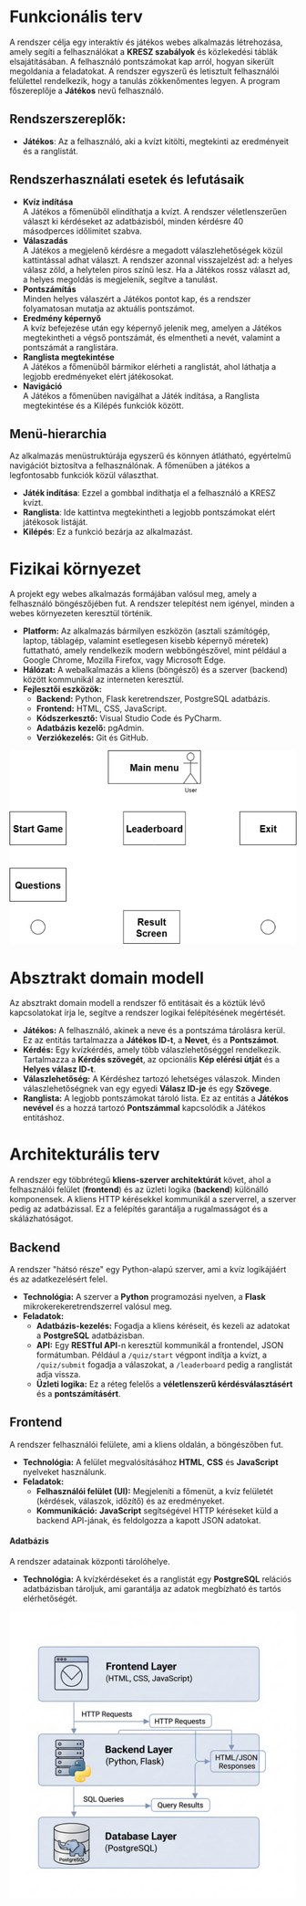 




















































































# Funkcionális terv
A rendszer célja egy interaktív és játékos webes alkalmazás létrehozása, amely segíti a felhasználókat a **KRESZ szabályok** és közlekedési táblák elsajátításában. A felhasználó pontszámokat kap arról, hogyan sikerült megoldania a feladatokat. A rendszer egyszerű és letisztult felhasználói felülettel rendelkezik, hogy a tanulás zökkenőmentes legyen. A program főszereplője a **Játékos** nevű felhasználó.

## Rendszerszereplők:
<ul>
  <li><b>Játékos</b>: Az a felhasználó, aki a kvízt kitölti, megtekinti az eredményeit és a ranglistát.</li>
</ul>

## Rendszerhasználati esetek és lefutásaik
<ul>
  <li><b>Kvíz indítása</b><br>A Játékos a főmenüből elindíthatja a kvízt. A rendszer véletlenszerűen választ ki kérdéseket az adatbázisból, minden kérdésre 40 másodperces időlimitet szabva.</li>
  <li><b>Válaszadás</b><br>A Játékos a megjelenő kérdésre a megadott válaszlehetőségek közül kattintással adhat választ. A rendszer azonnal visszajelzést ad: a helyes válasz zöld, a helytelen piros színű lesz. Ha a Játékos rossz választ ad, a helyes megoldás is megjelenik, segítve a tanulást.</li>
  <li><b>Pontszámítás</b><br>Minden helyes válaszért a Játékos pontot kap, és a rendszer folyamatosan mutatja az aktuális pontszámot.</li>
  <li><b>Eredmény képernyő</b><br>A kvíz befejezése után egy képernyő jelenik meg, amelyen a Játékos megtekintheti a végső pontszámát, és elmentheti a nevét, valamint a pontszámát a ranglistára.</li>
  <li><b>Ranglista megtekintése</b><br>A Játékos a főmenüből bármikor elérheti a ranglistát, ahol láthatja a legjobb eredményeket elért játékosokat.</li>
  <li><b>Navigáció</b><br>A Játékos a főmenüben navigálhat a Játék indítása, a Ranglista megtekintése és a Kilépés funkciók között.</li>
</ul>

## Menü-hierarchia
Az alkalmazás menüstruktúrája egyszerű és könnyen átlátható, egyértelmű navigációt biztosítva a felhasználónak. A főmenüben a játékos a legfontosabb funkciók közül választhat.
<ul>
  <li><b>Játék indítása</b>: Ezzel a gombbal indíthatja el a felhasználó a KRESZ kvízt.</li>
  <li><b>Ranglista</b>: Ide kattintva megtekintheti a legjobb pontszámokat elért játékosok listáját.</li>
  <li><b>Kilépés</b>: Ez a funkció bezárja az alkalmazást.</li>
</ul>

# Fizikai környezet

A projekt egy webes alkalmazás formájában valósul meg, amely a felhasználó böngészőjében fut. A rendszer telepítést nem igényel, minden a webes környezeten keresztül történik.

* **Platform:** Az alkalmazás bármilyen eszközön (asztali számítógép, laptop, táblagép, valamint esetlegesen kisebb képernyő méretek) futtatható, amely rendelkezik modern webböngészővel, mint például a Google Chrome, Mozilla Firefox, vagy Microsoft Edge.
* **Hálózat:** A webalkalmazás a kliens (böngésző) és a szerver (backend) között kommunikál az interneten keresztül.
* **Fejlesztői eszközök:**
    * **Backend:** Python, Flask keretrendszer, PostgreSQL adatbázis.
    * **Frontend:** HTML, CSS, JavaScript.
    * **Kódszerkesztő:** Visual Studio Code és PyCharm.
    * **Adatbázis kezelő:** pgAdmin.
    * **Verziókezelés:** Git és GitHub.

![Menu hierarchy](images/MenuHierarchy.png)

# Absztrakt domain modell

Az absztrakt domain modell a rendszer fő entitásait és a köztük lévő kapcsolatokat írja le, segítve a rendszer logikai felépítésének megértését.

* **Játékos:** A felhasználó, akinek a neve és a pontszáma tárolásra kerül. Ez az entitás tartalmazza a **Játékos ID-t**, a **Nevet**, és a **Pontszámot**.
* **Kérdés:** Egy kvízkérdés, amely több válaszlehetőséggel rendelkezik. Tartalmazza a **Kérdés szövegét**, az opcionális **Kép elérési útját** és a **Helyes válasz ID-t**.
* **Válaszlehetőség:** A Kérdéshez tartozó lehetséges válaszok. Minden válaszlehetőségnek van egy egyedi **Válasz ID-je** és egy **Szövege**.
* **Ranglista:** A legjobb pontszámokat tároló lista. Ez az entitás a **Játékos nevével** és a hozzá tartozó **Pontszámmal** kapcsolódik a Játékos entitáshoz.

# Architekturális terv

A rendszer egy többrétegű **kliens-szerver architektúrát** követ, ahol a felhasználói felület (**frontend**) és az üzleti logika (**backend**) különálló komponensek. A kliens HTTP kérésekkel kommunikál a szerverrel, a szerver pedig az adatbázissal. Ez a felépítés garantálja a rugalmasságot és a skálázhatóságot.

## Backend

A rendszer "hátsó része" egy Python-alapú szerver, ami a kvíz logikájáért és az adatkezelésért felel.

* **Technológia:** A szerver a **Python** programozási nyelven, a **Flask** mikrokerekeretrendszerrel valósul meg.
* **Feladatok:**
    * **Adatbázis-kezelés:** Fogadja a kliens kéréseit, és kezeli az adatokat a **PostgreSQL** adatbázisban.
    * **API:** Egy **RESTful API**-n keresztül kommunikál a frontendel, JSON formátumban. Például a `/quiz/start` végpont indítja a kvízt, a `/quiz/submit` fogadja a válaszokat, a `/leaderboard` pedig a ranglistát adja vissza.
    * **Üzleti logika:** Ez a réteg felelős a **véletlenszerű kérdésválasztásért** és a **pontszámításért**.


## Frontend

A rendszer felhasználói felülete, ami a kliens oldalán, a böngészőben fut.

* **Technológia:** A felület megvalósításához **HTML**, **CSS** és **JavaScript** nyelveket használunk.
* **Feladatok:**
    * **Felhasználói felület (UI):** Megjeleníti a főmenüt, a kvíz felületét (kérdések, válaszok, időzítő) és az eredményeket.
    * **Kommunikáció:** **JavaScript** segítségével HTTP kéréseket küld a backend API-jának, és feldolgozza a kapott JSON adatokat.

#### Adatbázis

A rendszer adatainak központi tárolóhelye.

* **Technológia:** A kvízkérdéseket és a ranglistát egy **PostgreSQL** relációs adatbázisban tároljuk, ami garantálja az adatok megbízható és tartós elérhetőségét.

![Architekturális terv](images/ArchitekturalisAbra.png) 


